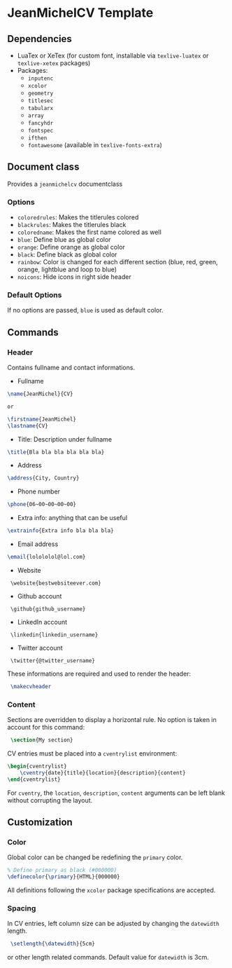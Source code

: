 # JeanMichelCV Template

## Dependencies

- LuaTex or XeTex (for custom font, installable via `texlive-luatex` or `texlive-xetex` packages)
- Packages:
    - `inputenc`
    - `xcolor`
    - `geometry`
    - `titlesec`
    - `tabularx`
    - `array`
    - `fancyhdr`
    - `fontspec`
    - `ifthen`
    - `fontawesome` (available in `texlive-fonts-extra`)

## Document class

Provides a `jeanmichelcv` documentclass

### Options

- `coloredrules`: Makes the titlerules colored
- `blackrules`: Makes the titlerules black
- `coloredname`: Makes the first name colored as well
- `blue`: Define blue as global color
- `orange`: Define orange as global color
- `black`: Define black as global color
- `rainbow`: Color is changed for each different section (blue, red, green, orange, lightblue and loop to blue)
- `noicons`: Hide icons in right side header

### Default Options

If no options are passed, `blue` is used as default color.

## Commands

### Header

Contains fullname and contact informations.

- Fullname
```latex
\name{JeanMichel}{CV}

or

\firstname{JeanMichel}
\lastname{CV}
```

- Title: Description under fullname
```latex
\title{Bla bla bla bla bla bla}
```

- Address
```latex
\address{City, Country}
```

- Phone number
```latex
\phone{06~00~00~00~00}
```

- Extra info: anything that can be useful
```latex
\extrainfo{Extra info bla bla bla}
```

- Email address
```latex
\email{lolololol@lol.com}
```

- Website
```
 \website{bestwebsiteever.com}
```

- Github account
```
 \github{github_username}
```

- LinkedIn account
```
 \linkedin{linkedin_username}
```

- Twitter account
```
 \twitter{@twitter_username}
```

These informations are required and used to render the header:
```latex
 \makecvheader
```

### Content

Sections are overridden to display a horizontal rule. No option is taken in account for this command:
```latex
 \section{My section}
```

CV entries must be placed into a `cventrylist` environment:
```latex
\begin{cventrylist}
    \cventry{date}{title}{location}{description}{content}
\end{cventrylist}
```
For `cventry`, the `location`, `description`, `content` arguments can be left blank without corrupting the layout.

## Customization

### Color

Global color can be changed be redefining the `primary` color.
```latex
% Define primary as black (#000000)
\definecolor{\primary}{HTML}{000000}
```
All definitions following the `xcolor` package specifications are accepted.

### Spacing

In CV entries, left column size can be adjusted by changing the `datewidth` length.
```latex
 \setlength{\datewidth}{5cm}
```
or other length related commands.
Default value for `datewidth` is 3cm.
